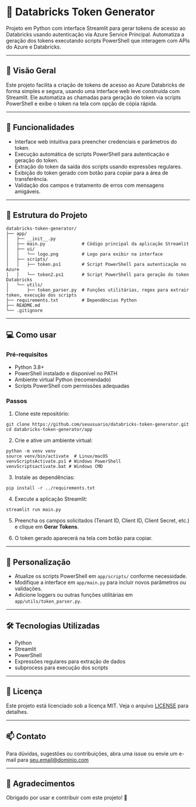 # 🔐 Databricks Token Generator

Projeto em Python com interface Streamlit para gerar tokens de acesso ao Databricks usando autenticação via Azure Service Principal. Automatiza a geração dos tokens executando scripts PowerShell que interagem com APIs do Azure e Databricks.

---

## 🧩 Visão Geral

Este projeto facilita a criação de tokens de acesso ao Azure Databricks de forma simples e segura, usando uma interface web leve construída com Streamlit. Ele automatiza as chamadas para geração do token via scripts PowerShell e exibe o token na tela com opção de cópia rápida.

---

## 🚀 Funcionalidades

- Interface web intuitiva para preencher credenciais e parâmetros do token.
- Execução automática de scripts PowerShell para autenticação e geração do token.
- Extração do token da saída dos scripts usando expressões regulares.
- Exibição do token gerado com botão para copiar para a área de transferência.
- Validação dos campos e tratamento de erros com mensagens amigáveis.

---

## 📁 Estrutura do Projeto

```
databricks-token-generator/
├── app/
│   ├── __init__.py
│   ├── main.py              # Código principal da aplicação Streamlit
│   ├── ui/
│   │   └── logo.png         # Logo para exibir na interface
│   ├── scripts/
│   │   ├── token.ps1        # Script PowerShell para autenticação no Azure
│   │   └── token2.ps1       # Script PowerShell para geração do token Databricks
│   └── utils/
│       ├── token_parser.py  # Funções utilitárias, regex para extrair token, execução dos scripts
├── requirements.txt         # Dependências Python
├── README.md
└── .gitignore
```

---

## 💻 Como usar

### Pré-requisitos

- Python 3.8+
- PowerShell instalado e disponível no PATH
- Ambiente virtual Python (recomendado)
- Scripts PowerShell com permissões adequadas

### Passos

1. Clone este repositório:

```
git clone https://github.com/seuusuario/databricks-token-generator.git
cd databricks-token-generator/app
```

2. Crie e ative um ambiente virtual:

```
python -m venv venv
source venv/bin/activate  # Linux/macOS
venvScriptsActivate.ps1 # Windows PowerShell
venvScriptsactivate.bat # Windows CMD
```

3. Instale as dependências:

```
pip install -r ../requirements.txt
```

4. Execute a aplicação Streamlit:

```
streamlit run main.py
```

5. Preencha os campos solicitados (Tenant ID, Client ID, Client Secret, etc.) e clique em **Gerar Tokens**.

6. O token gerado aparecerá na tela com botão para copiar.

---

## 🔧 Personalização

- Atualize os scripts PowerShell em `app/scripts/` conforme necessidade.
- Modifique a interface em `app/main.py` para incluir novos parâmetros ou validações.
- Adicione loggers ou outras funções utilitárias em `app/utils/token_parser.py`.

---

## 🛠️ Tecnologias Utilizadas

- Python
- Streamlit
- PowerShell
- Expressões regulares para extração de dados
- subprocess para execução dos scripts

---

## 📄 Licença

Este projeto está licenciado sob a licença MIT. Veja o arquivo [LICENSE](LICENSE) para detalhes.

---

## 📫 Contato

Para dúvidas, sugestões ou contribuições, abra uma issue ou envie um e-mail para seu.email@dominio.com

---

## 📢 Agradecimentos

Obrigado por usar e contribuir com este projeto! 🚀
